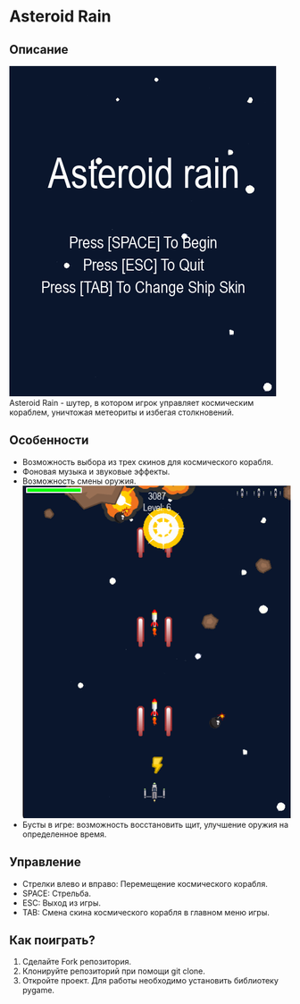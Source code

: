 # Asteroid Rain

## Описание

![image](assets/1.png)  
Asteroid Rain -  шутер, в котором игрок управляет космическим кораблем, уничтожая метеориты и избегая столкновений.

## Особенности

- Возможность выбора из трех скинов для космического корабля.
- Фоновая музыка и звуковые эффекты.
- Возможность смены оружия.
![image](assets/2.png)  
- Бусты в игре: возможность восстановить щит, улучшение оружия на определенное время.

## Управление

- Стрелки влево и вправо: Перемещение космического корабля.
- SPACE: Стрельба.
- ESC: Выход из игры.
- TAB: Смена скина космического корабля в главном меню игры.

## Как поиграть?

1. Сделайте Fork репозитория.
2. Клонируйте репозиторий при помощи git clone.
3. Откройте проект. Для работы необходимо установить библиотеку pygame.
